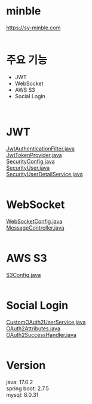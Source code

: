 # minble
https://sy-minble.com
<br><br>

# 주요 기능
- JWT <br>
- WebSocket <br>
- AWS S3 <br>
- Social Login
<br>

# JWT
[JwtAuthenticationFilter.java](src/main/java/com/realtimechat/client/config/security/JwtAuthenticationFilter.java)
<br>
[JwtTokenProvider.java](src/main/java/com/realtimechat/client/config/security/JwtTokenProvider.java)
<br>
[SecurityConfig.java](src/main/java/com/realtimechat/client/config/security/SecurityConfig.java)
<br>
[SecurityUser.java](src/main/java/com/realtimechat/client/config/security/SecurityUser.java)
<br>
[SecurityUserDetailService.java](src/main/java/com/realtimechat/client/config/security/SecurityUserDetailService.java)
<br><br>

# WebSocket
[WebSocketConfig.java](src/main/java/com/realtimechat/client/config/WebSocketConfig.java)
<br>
[MessageController.java](src/main/java/com/realtimechat/client/controller/MessageController.java)
<br><br>

# AWS S3
[S3Config.java](src/main/java/com/realtimechat/client/config/S3Config.java)
<br><br>

# Social Login
[CustomOAuth2UserService.java](src/main/java/com/realtimechat/client/config/oauth/CustomOAuth2UserService.java)
<br>
[OAuth2Attributes.java](src/main/java/com/realtimechat/client/config/oauth/OAuth2Attributes.java)
<br>
[OAuth2SuccessHandler.java](src/main/java/com/realtimechat/client/config/oauth/OAuth2SuccessHandler.java)
<br><br>

# Version
java: 17.0.2
<br>
spring boot: 2.7.5
<br>
mysql: 8.0.31
<br>